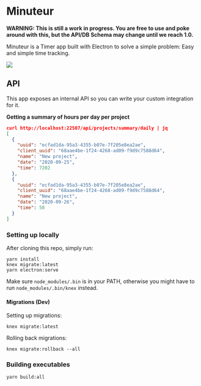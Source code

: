 # Minuteur

**WARNING: This is still a work in progress. You are free to use and poke around with this, but the API/DB Schema may change until we reach 1.0.**

Minuteur is a Timer app built with Electron to solve a simple problem: Easy and simple time tracking.

![](https://www.dropbox.com/s/nrxmjzfg0icylw2/Screen%20Shot%202020-09-26%20at%2008.39.38.png?raw=1)

## API

This app exposes an internal API so you can write your custom integration for it.

**Getting a summary of hours per day per project**

```json
curl http://localhost:22507/api/projects/summary/daily | jq
[
  {
    "uuid": "ecfad1da-95a3-4355-b07e-7f205e8ea2ae",
    "client_uuid": "68aae4be-1f24-4268-ad09-f9d9c7588d64",
    "name": "New project",
    "date": "2020-09-25",
    "time": 7202
  },
  {
    "uuid": "ecfad1da-95a3-4355-b07e-7f205e8ea2ae",
    "client_uuid": "68aae4be-1f24-4268-ad09-f9d9c7588d64",
    "name": "New project",
    "date": "2020-09-26",
    "time": 50
  }
]
```

### Setting up locally

After cloning this repo, simply run:

```
yarn install
knex migrate:latest
yarn electron:serve
```

Make sure `node_modules/.bin` is in your PATH, otherwise you might have to run `node_modules/.bin/knex` instead.

#### Migrations (Dev)

Setting up migrations:

```
knex migrate:latest
```

Rolling back migrations:

```
knex migrate:rollback --all
```

### Building executables

```
yarn build:all
```
